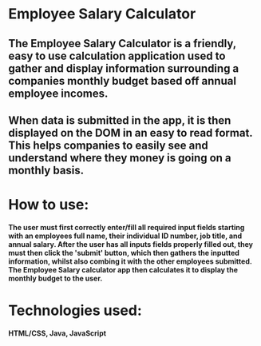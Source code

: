 # Employee Salary Calculator

## The Employee Salary Calculator is a friendly, easy to use calculation application used to gather and display information surrounding a companies monthly budget based off annual employee incomes.

## When data is submitted in the app, it is then displayed on the DOM in an easy to read format. This helps companies to easily see and understand where they money is going on a monthly basis.

# How to use:

#### The user must first correctly enter/fill all required input fields starting with an employees full name, their individual ID number, job title, and annual salary. After the user has all inputs fields properly filled out, they must then click the 'submit' button, which then gathers the inputted information, whilst also combing it with the other employees submitted. The Employee Salary calculator app then calculates it to display the monthly budget to the user.

# Technologies used:

#### HTML/CSS, Java, JavaScript
